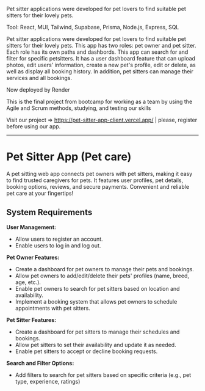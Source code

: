 Pet sitter applications were developed for pet lovers to find suitable pet sitters for their lovely pets.

Tool: React, MUI, Tailwind, Supabase, Prisma, Node.js, Express, SQL

Pet sitter applications were developed for pet lovers to find suitable pet sitters for their lovely pets. This app has two roles: pet owner and pet sitter. Each role has its own paths and dashbords.
This app can search for and filter for specific petsitters. It has a user dashboard feature that can upload photos, edit users' information, create a new pet's profile, edit or delete, as well as display all booking history. In addition, pet sitters can manage their services and all bookings.

Now deployed by Render

This is the final project from bootcamp for working as a team by using the Agile and Scrum methods, studying, and testing our skills

Visit our project => https://pet-sitter-app-client.vercel.app/ |
please, register before using our app. 

---
# Pet Sitter App (Pet care)

A pet sitting web app connects pet owners with pet sitters, making it easy to find trusted caregivers for pets. It features user profiles, pet details, booking options, reviews, and secure payments. Convenient and reliable pet care at your fingertips!

## **System Requirements**

**User Management:**

- Allow users to register an account.
- Enable users to log in and log out.

**Pet Owner Features:**

- Create a dashboard for pet owners to manage their pets and bookings.
- Allow pet owners to add/edit/delete their pets' profiles (name, breed, age, etc.).
- Enable pet owners to search for pet sitters based on location and availability.
- Implement a booking system that allows pet owners to schedule appointments with pet sitters.


**Pet Sitter Features:** 

- Create a dashboard for pet sitters to manage their schedules and bookings.
- Allow pet sitters to set their availability and update it as needed.
- Enable pet sitters to accept or decline booking requests.

**Search and Filter Options:**

- Add filters to search for pet sitters based on specific criteria (e.g., pet type, experience, ratings)

